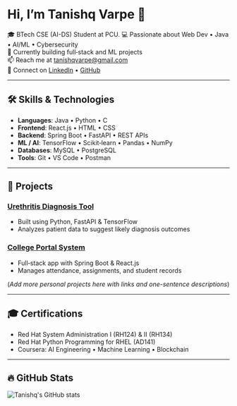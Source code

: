 # Hi, I’m Tanishq Varpe 👋

🎓 BTech CSE (AI-DS) Student at PCU.
💻 Passionate about Web Dev • Java • AI/ML • Cybersecurity  
🚀 Currently building full‑stack and ML projects  
📫 Reach me at tanishqvarpe@gmail.com  
🔗 Connect on [LinkedIn](https://www.linkedin.com/in/tanishq-varpe-01839528a/) • [GitHub](https://github.com/TanishqVarpe)

---

## 🛠️ Skills & Technologies

- **Languages**: Java • Python • C  
- **Frontend**: React.js • HTML • CSS  
- **Backend**: Spring Boot • FastAPI • REST APIs  
- **ML / AI**: TensorFlow • Scikit‑learn • Pandas • NumPy  
- **Databases**: MySQL • PostgreSQL  
- **Tools**: Git • VS Code • Postman

---

## 📂 Projects

### [Urethritis Diagnosis Tool](https://github.com/TanishqVarpe/your-project-link)
- Built using Python, FastAPI & TensorFlow  
- Analyzes patient data to suggest likely diagnosis outcomes

### [College Portal System](https://github.com/TanishqVarpe/another-project)
- Full‑stack app with Spring Boot & React.js  
- Manages attendance, assignments, and student records

(*Add more personal projects here with links and one-sentence descriptions*)

---

## 🎓 Certifications

- Red Hat System Administration I (RH124) & II (RH134)  
- Red Hat Python Programming for RHEL (AD141)  
- Coursera: AI Engineering • Machine Learning • Blockchain

---

## 🔥 GitHub Stats

![Tanishq's GitHub stats](https://github-readme-stats.vercel.app/api?username=TanishqVarpe&show_icons=true&theme=dark)
